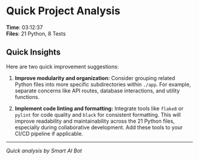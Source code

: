 # Quick Project Analysis

**Time**: 03:12:37  
**Files**: 21 Python, 8 Tests

## Quick Insights

Here are two quick improvement suggestions:

1.  **Improve modularity and organization:** Consider grouping related Python files into more specific subdirectories within `./app`. For example, separate concerns like API routes, database interactions, and utility functions.

2.  **Implement code linting and formatting:** Integrate tools like `flake8` or `pylint` for code quality and `black` for consistent formatting. This will improve readability and maintainability across the 21 Python files, especially during collaborative development. Add these tools to your CI/CD pipeline if applicable.


---
*Quick analysis by Smart AI Bot*
